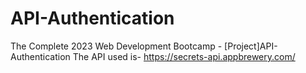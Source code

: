# API-Authentication
The Complete 2023 Web Development Bootcamp - [Project]API-Authentication
The API used is- https://secrets-api.appbrewery.com/
